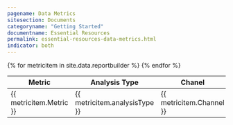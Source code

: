 ```yaml
---
pagename: Data Metrics
sitesection: Documents
categoryname: "Getting Started"
documentname: Essential Resources
permalink: essential-resources-data-metrics.html
indicator: both
---
```


<table id="datametricstable">
  <thead>
    <th>Metric</th>
    <th>Analysis Type</th>
    <th>Chanel</th>
    <th>Formula (Optional)</th>
    <th>Description</th>
    <th>Dashboard</th>
    <th>Filtered By</th>
  </thead>
  <tbody>
  {% for metricitem in site.data.reportbuilder %}
    <tr>
      <td>{{ metricitem.Metric }}</td>
      <td>{{ metricitem.analysisType }}</td>
      <td>{{ metricitem.Channel }}</td>
      <td>{{ metricitem.formulaOptional }}</td>
      <td>{{ metricitem.Description }}</td>
      <td>{{ metricitem.Dashboard }}</td>
      <td>{{ metricitem.filteredBy }}</td>
    </tr>
  {% endfor %}
</tbody>
</table>
